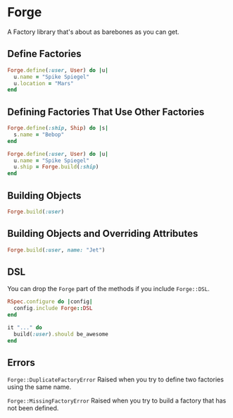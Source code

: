 # Forge

A Factory library that's about as barebones as you can get.

## Define Factories

```ruby
Forge.define(:user, User) do |u|
  u.name = "Spike Spiegel"
  u.location = "Mars"
end
```

## Defining Factories That Use Other Factories

```ruby
Forge.define(:ship, Ship) do |s|
  s.name = "Bebop"
end

Forge.define(:user, User) do |u|
  u.name = "Spike Spiegel"
  u.ship = Forge.build(:ship)
end
```

## Building Objects

```ruby
Forge.build(:user)
```

## Building Objects and Overriding Attributes

```ruby
Forge.build(:user, name: "Jet")
```

## DSL

You can drop the `Forge` part of the methods if you include
`Forge::DSL`.

```ruby
RSpec.configure do |config|
  config.include Forge::DSL
end

it "..." do
  build(:user).should be_awesome
end
```

## Errors

`Forge::DuplicateFactoryError`
Raised when you try to define two factories using the same name.

`Forge::MissingFactoryError`
Raised when you try to build a factory that has not been defined.
